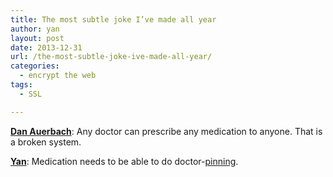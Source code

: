 ```yaml
---
title: The most subtle joke I’ve made all year
author: yan
layout: post
date: 2013-12-31
url: /the-most-subtle-joke-ive-made-all-year/
categories:
  - encrypt the web
tags:
  - SSL

---
```

<p class="js-tweet-text tweet-text">
  <strong><a href="https://twitter.com/shefferstroke">Dan Auerbach</a></strong>: Any doctor can prescribe any medication to anyone. That is a broken system.
</p>

<p class="js-tweet-text tweet-text">
  <a href="https://twitter.com/bcrypt"><strong>Yan</strong></a>: Medication needs to be able to do doctor-<a href="https://www.owasp.org/index.php/Certificate_and_Public_Key_Pinning">pinning</a>.
</p>